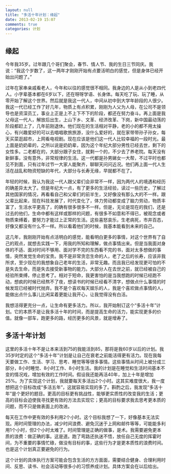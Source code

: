 ```yaml
---
layout: null
title: "多活十年计划：缘起"
date: 2013-02-19 15:07
comments: true
categories: 计划
---
```


缘起
----

今年我35岁。过年跟几个哥们聚会，春节、情人节、我的生日三节同庆。我说：“我这个岁数了，这一两年才刚刚开始有点要活明白的感觉，但是身体已经开始出问题了。”

过年在家串亲戚看老人，今年和以往的感觉很不相同。我身边的人是从小到老四代人。小字辈基本都在6岁以下，还在呀呀学语、长身体。每天吃了玩、玩了睡，从零开始了解这个世界。然后就是我这一代人，中间从初中到大学年龄段的人很少。我这一代已经工作了好几年，物质上有点积累，刚刚为人父为人母，在公司不是领导也是资深员工，事业上正是上不上下不下的阶段，都还在努力奋斗。再上面是我父母这一代人，解放后出生，上山下乡、文革、经济改革、下岗，新中国最动荡的阶段都赶上了，几年前刚退休。他们现在的生活相对平静，老的小的都不用太操心，有兴趣爱好的可以去唱唱歌旅旅游，没什么爱好的，就在家带带孙子孙女，每天买菜逛超市，上网看电视剧。现在应该是他们这一代人比较幸福的一段时光。最上面是奶奶辈的，之所以说是奶奶辈，因为这个年纪大部分男性已经去世，剩下的女性多。二老都在的，大部分跟子女住，就剩一个的，不少去了养老院。每天没有新鲜事，没有意外，非常规律的生活。这一代都是孙男娣女一大帮，不过平时也都见不到面，只有过年过节一大家人能聚齐，聊聊天问问近况。他们再上面一代人生活在战乱和物资短缺的年代，大部分与长寿无缘，早就都不在了。

年轻的时候，我认为我这一代人跟父辈们会非常不一样，因为两代人的境遇和经历的确差异太大了。但是年纪大一点，有了更多的生活经验，读过一些历史，了解过其他国家的情况，再看看自己和父辈们的前半生，又好像没有那么大的不一样。跟父辈比起来，现在科技发展了，时代变化了，体力劳动都变成了脑力劳动，物质丰富了，生活水平更高了，的确有很多很多不一样。但是，无论是现在的我们，还是过去的他们，生命中都有这样或那样的问题，有很多不如意和不得已，被观念或者物质束缚着，要努力才能过上正常的生活。这些喜怒哀乐，生老病死，市井百态，好像又都没有什么不一样。所以看着他们的时候，我基本能看到未来的自己。

这几年，我刚刚开始有点活明白的感觉，能看明白更多的事情，对这个世界有了自己的观点，就想去实践一下，用我的所知和理解，做点事情出来。但是当我面对身体的不适、面对时间不够用、面对学不完的东西看不完的书，面对太多想做的事情，突然发觉生命的宝贵。我不是非常贪恋生命的人，老了之后的长寿，应该非我所求，至少现在的我想象自己老年的生活，非常无趣。而且我已经发现更可怕的不是失去生命，而是失去接受新事物的能力。大部分人在去世之前，就已经被自己的经验所束缚，停止思考了。相对于短命，我更害怕的是当我想跑的时候已经跑不动，想疯的时候已经熬不了夜，想读书的时候已经看不清字，想做点什么事情的时候发现已经被时代抛弃。我不是个喜欢每天娱乐的人，我是个喜欢做点事情的人，能做出点什么事儿比闲呆着更能让我开心，让我觉得没有白活。

我想活得更充分一点，让生命有更多活力。所以，我开始制订这个“多活十年”计划。它的本质不是让我多活十年的时间，而是提高生命的活力，能实现更多的价值。就像一部车，跑更多的路，经历更多的风景，就是增寿了。



多活十年计划
-----------

这里的多活十年不是让本来活到75的我能活到85，那将是我60岁以后的计划。我35岁时定的这个“多活十年”计划是让自己在衰老之前能活得更有活力。现在我每天要做工作、生活、学习、思考、睡觉等等很多事情。这些事情从时间上被分成三部分，8小时睡觉、8小时工作、8小时生活。我的计划是在睡觉和生活时间基本不变的情况戏，增加有效的工作时间。假设我还能再活40年，加上十年是增加25%。为了实现这个计划，我就要每天多活出2个小时。这其实难度很大，我一度想把这个目标改成“多活五年”，这就容易实现的多了。斟酌之后，我发现“多活十年”是个更好的题目。更高的目标更有挑战性，能够更实质性的改变我的生活；更高的目标会迫使我寻找更有效的方法去实现它；更高的目标要求我去思考更本质的问题，而不只是做表面上的改进。

每天在工作中更有效的多利用2个小时。这个目标我想了一下，好像基本无法实现。用时间管理的办法，减少时间浪费、避免沉迷于上网和邮件等等，可能能多利用1个小时，但2个小时太难了。时间管理是正确的做事，是术。我需要避免更本质的浪费：做正确的事。这是道。跑了弯路还执迷不悟，放任自己无度的挥霍时间，为不重要的事情忙碌，做没有目标的事，这些行为才是更本质性的浪费时间。也是这个计划真正要避免的行为。

这个计划的具体执行方案可能会包含生活的方方面面，需要结合健身、合理利用时间、反思、读书、社会活动等很多小的习惯养成计划。具体方案会在以后给出。

